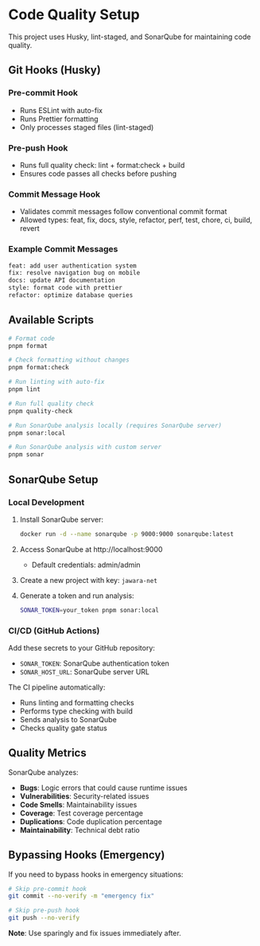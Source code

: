# Code Quality Setup

This project uses Husky, lint-staged, and SonarQube for maintaining code quality.

## Git Hooks (Husky)

### Pre-commit Hook

- Runs ESLint with auto-fix
- Runs Prettier formatting
- Only processes staged files (lint-staged)

### Pre-push Hook

- Runs full quality check: lint + format:check + build
- Ensures code passes all checks before pushing

### Commit Message Hook

- Validates commit messages follow conventional commit format
- Allowed types: feat, fix, docs, style, refactor, perf, test, chore, ci, build, revert

### Example Commit Messages

```bash
feat: add user authentication system
fix: resolve navigation bug on mobile
docs: update API documentation
style: format code with prettier
refactor: optimize database queries
```

## Available Scripts

```bash
# Format code
pnpm format

# Check formatting without changes
pnpm format:check

# Run linting with auto-fix
pnpm lint

# Run full quality check
pnpm quality-check

# Run SonarQube analysis locally (requires SonarQube server)
pnpm sonar:local

# Run SonarQube analysis with custom server
pnpm sonar
```

## SonarQube Setup

### Local Development

1. Install SonarQube server:

   ```bash
   docker run -d --name sonarqube -p 9000:9000 sonarqube:latest
   ```

2. Access SonarQube at http://localhost:9000

   - Default credentials: admin/admin

3. Create a new project with key: `jawara-net`

4. Generate a token and run analysis:
   ```bash
   SONAR_TOKEN=your_token pnpm sonar:local
   ```

### CI/CD (GitHub Actions)

Add these secrets to your GitHub repository:

- `SONAR_TOKEN`: SonarQube authentication token
- `SONAR_HOST_URL`: SonarQube server URL

The CI pipeline automatically:

- Runs linting and formatting checks
- Performs type checking with build
- Sends analysis to SonarQube
- Checks quality gate status

## Quality Metrics

SonarQube analyzes:

- **Bugs**: Logic errors that could cause runtime issues
- **Vulnerabilities**: Security-related issues
- **Code Smells**: Maintainability issues
- **Coverage**: Test coverage percentage
- **Duplications**: Code duplication percentage
- **Maintainability**: Technical debt ratio

## Bypassing Hooks (Emergency)

If you need to bypass hooks in emergency situations:

```bash
# Skip pre-commit hook
git commit --no-verify -m "emergency fix"

# Skip pre-push hook
git push --no-verify
```

**Note**: Use sparingly and fix issues immediately after.
